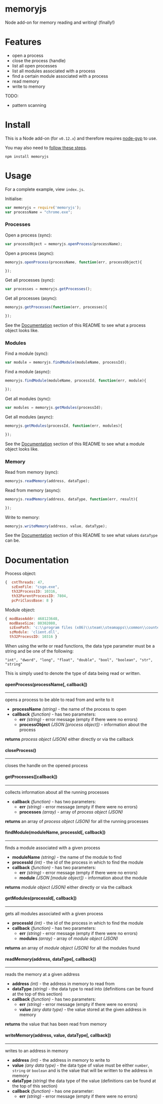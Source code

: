 # memoryjs
Node add-on for memory reading and writing! (finally!)

# Features

- open a process
- close the process (handle)
- list all open processes
- list all modules associated with a process
- find a certain module associated with a process
- read memory
- write to memory

TODO:
- pattern scanning

# Install

This is a Node add-on (for `v0.12.x`) and therefore requires [node-gyp](https://github.com/nodejs/node-gyp) to use.

You may also need to [follow these steps](https://github.com/nodejs/node-gyp#user-content-installation).

`npm install memoryjs`

# Usage

For a complete example, view `index.js`.

Initialise:
``` javascript
var memoryjs = require('memoryjs');
var processName = "chrome.exe";
```

### Processes

Open a process (sync):
``` javascript
var processObject = memoryjs.openProcess(processName);
```

Open a process (async):
``` javascript
memoryjs.openProcess(processName, function(err, processObject){

});
```

Get all processes (sync):
``` javascript
var processes = memoryjs.getProcesses();
```

Get all processes (async):
``` javascript
memoryjs.getProcesses(function(err, processes){

});
```

See the [Documentation](#user-content-documentation) section of this README to see what a process object looks like.

### Modules

Find a module (sync):
``` javascript
var module = memoryjs.findModule(moduleName, processId);
```

Find a module (async):
``` javascript
memoryjs.findModule(moduleName, processId, function(err, module){

});
```

Get all modules (sync):
``` javascript
var modules = memoryjs.getModules(processId);
```

Get all modules (async):
``` javascript
memoryjs.getModules(processId, function(err, modules){

});
```

See the [Documentation](#user-content-documentation) section of this README to see what a module object looks like.

### Memory

Read from memory (sync):
``` javascript
memoryjs.readMemory(address, dataType);
```

Read from memory (async):
``` javascript
memoryjs.readMemory(address, dataType, function(err, result){

});
```

Write to memory:
``` javascript
memoryjs.writeMemory(address, value, dataType);
```

See the [Documentation](#user-content-documentation) section of this README to see what values `dataType` can be.

# Documentation

Process object:
``` javascript
{  cntThreads: 47,
   szExeFile: "csgo.exe",
   th32ProcessID: 10316,
   th32ParentProcessID: 7804,
   pcPriClassBase: 8 }
```

Module object:
``` javascript
{ modBaseAddr: 468123648,
  modBaseSize: 80302080,
  szExePath: 'c:\\program files (x86)\\steam\\steamapps\\common\\counter-strike global offensive\\csgo\\bin\\client.dll',
  szModule: 'client.dll',
  th32ProcessID: 10316 }
  ```

  When using the write or read functions, the data type parameter must be a string and be one of the following:

  `"int", "dword", "long", "float", "double", "bool", "boolean", "str", "string"`

  This is simply used to denote the type of data being read or written.

#### openProcess(processName[, callback])
---

opens a process to be able to read from and write to it

- **processName** *(string)* - the name of the process to open
- **callback** *(function)* - has two parameters:
  - **err** *(string)* - error message (empty if there were no errors)
  - **processObject** *(JSON [process object])* - information about the process

**returns** *process object (JSON)* either directly or via the callback

#### closeProcess()
---

closes the handle on the opened process

#### getProcesses([callback])
---

collects information about all the running processes

- **callback** *(function)* - has two parameters:
  - **err** *(string)* - error message (empty if there were no errors)
  - **processes** *(array)* - array of *process object (JSON)*

**returns** an array of *process object (JSON)* for all the running processes

#### findModule(moduleName, processId[, callback])
---

finds a module associated with a given process

- **moduleName** *(string)* - the name of the module to find
- **processId** *(int)* - the id of the process in which to find the module
- **callback** *(function)* - has two parameters:
  - **err** *(string)* - error message (empty if there were no errors)
  - **module** *(JSON [module object])* - information about the module

**returns** *module object (JSON)* either directly or via the callback

#### getModules(processId[, callback])
---

gets all modules associated with a given process

- **processId** *(int)* - the id of the process in which to find the module
- **callback** *(function)* - has two parameters:
  - **err** *(string)* - error message (empty if there were no errors)
  - **modules** *(array)* - array of *module object (JSON)*

**returns** an array of *module object (JSON)* for all the modules found

#### readMemory(address, dataType[, callback])
---

reads the memory at a given address

- **address** *(int)* - the address in memory to read from
- **dataType** *(string)* - the data type to read into (definitions can be found at the top of this section)
- **callback** *(function)* - has two parameters:
  - **err** *(string)* - error message (empty if there were no errors)
  - **value** *(any data type)* - the value stored at the given address in memory

**returns** the value that has been read from memory

#### writeMemory(address, value, dataType[, callback])
---

writes to an address in memory

- **address** *(int)* - the address in memory to write to
- **value** *(any data type)* - the data type of value must be either `number`, `string` or `boolean` and is the value that will be written to the address in memory
- **dataType** *(string)* the data type of the value (definitions can be found at the top of this section)
- **callback** *(function)* - has one parameter:
  - **err** *(string)* - error message (empty if there were no errors)
